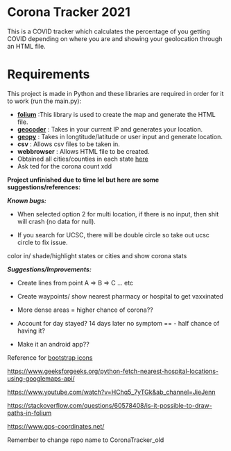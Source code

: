 # Corona Tracker 2021

This is a COVID tracker which calculates the percentage of you getting COVID depending on where you are and showing your geolocation through an HTML file.

# Requirements

This project is made in Python and these libraries are required in order for it to work (run the main.py):



* **[folium](https://python-visualization.github.io/folium/quickstart.html#Getting-Started)** :This library is used to create the map and generate the HTML file.
* **[geocoder](https://github.com/DenisCarriere/geocoder)** : Takes in your current IP and generates your location.
* **[geopy](https://pypi.org/project/geopy/)** : Takes in longtitude/latitude or user input and generate location.
* **csv** : Allows csv files to be taken in.
* **webbrowser** : Allows HTML file to be created.
* Obtained all cities/counties in each state [here](https://simplemaps.com/data/us-cities)
* Ask ted for the corona count xdd

**Project unfinished due to time lel but here are some suggestions/references:**

***Known bugs:***

* When selected option 2 for multi location, if there is no input, then shit will crash (no data for null).

* If you search for UCSC, there will be double circle so take out ucsc circle to fix issue.

color in/ shade/highlight states or cities and show corona stats

***Suggestions/Improvements:***

* Create lines from point A => B => C ... etc

* Create waypoints/ show nearest pharmacy or hospital to get vaxxinated

* More dense areas = higher chance of corona??

* Account for day stayed? 14 days later no symptom == - half chance of having it?

* Make it an android app??

Reference for [bootstrap icons](https://getbootstrap.com/docs/3.3/components/)

https://www.geeksforgeeks.org/python-fetch-nearest-hospital-locations-using-googlemaps-api/

https://www.youtube.com/watch?v=HChq5_7yTGk&ab_channel=JieJenn

https://stackoverflow.com/questions/60578408/is-it-possible-to-draw-paths-in-folium

https://www.gps-coordinates.net/

Remember to change repo name to CoronaTracker_old


































































